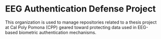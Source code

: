 # EEG Authentication Defense Project

This organization is used to manage repositories related to a thesis project at Cal Poly Pomona (CPP) geared toward protecting data used in EEG-based biometric authentication mechanisms.
